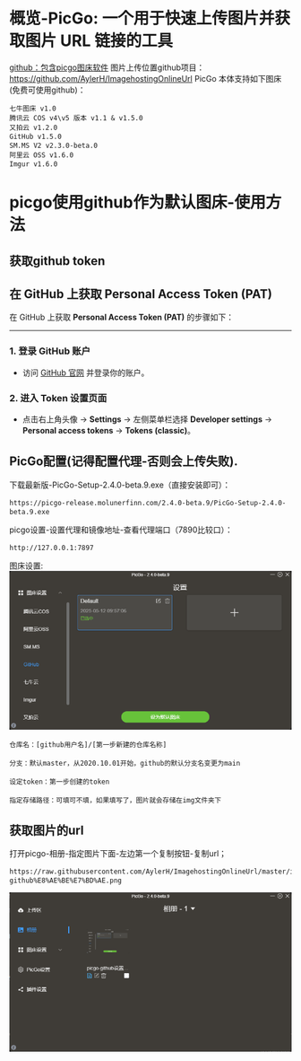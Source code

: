 # 概览-PicGo: 一个用于快速上传图片并获取图片 URL 链接的工具
[github：包含picgo图床软件](https://github.com/Molunerfinn/PicGo/)
图片上传位置github项目：https://github.com/AylerH/ImagehostingOnlineUrl
PicGo 本体支持如下图床(免费可使用github)：
```
七牛图床 v1.0
腾讯云 COS v4\v5 版本 v1.1 & v1.5.0
又拍云 v1.2.0
GitHub v1.5.0
SM.MS V2 v2.3.0-beta.0
阿里云 OSS v1.6.0
Imgur v1.6.0
```
# picgo使用github作为默认图床-使用方法
## 获取github token
## 在 GitHub 上获取 Personal Access Token (PAT) 

在 GitHub 上获取 **Personal Access Token (PAT)** 的步骤如下：

------

### **1. 登录 GitHub 账户**

- 访问 [GitHub 官网](https://github.com) 并登录你的账户。

### **2. 进入 Token 设置页面**

- 点击右上角头像 → **Settings** → 左侧菜单栏选择 **Developer settings** → **Personal access tokens** → **Tokens (classic)**。


## PicGo配置(记得配置代理-否则会上传失败).
下载最新版-PicGo-Setup-2.4.0-beta.9.exe（直接安装即可）：
```
https://picgo-release.molunerfinn.com/2.4.0-beta.9/PicGo-Setup-2.4.0-beta.9.exe
```

picgo设置-设置代理和镜像地址-查看代理端口（7890比较口）：
```
http://127.0.0.1:7897
```

图床设置:
![图床设置](https://raw.githubusercontent.com/AylerH/ImagehostingOnlineUrl/master/image_files/picgo-github%E8%AE%BE%E7%BD%AE.png)
```
仓库名：[github用户名]/[第一步新建的仓库名称]

分支：默认master，从2020.10.01开始，github的默认分支名变更为main

设定token：第一步创建的token

指定存储路径：可填可不填，如果填写了，图片就会存储在img文件夹下
```

## 获取图片的url
打开picgo-相册-指定图片下面-左边第一个复制按钮-复制url；
```
https://raw.githubusercontent.com/AylerH/ImagehostingOnlineUrl/master/image_files/picgo-github%E8%AE%BE%E7%BD%AE.png
```
![获取方法](https://raw.githubusercontent.com/AylerH/ImagehostingOnlineUrl/master/image_files/picgo相册-url.png)